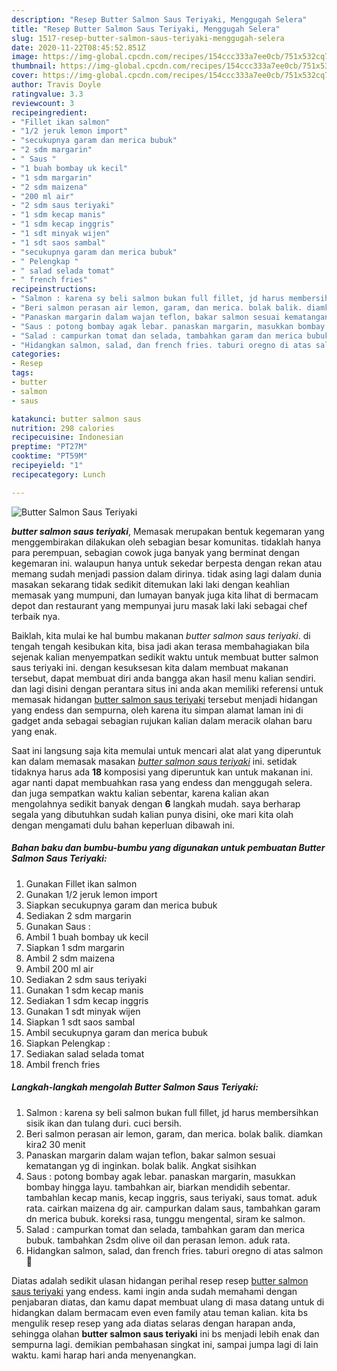 ```yaml
---
description: "Resep Butter Salmon Saus Teriyaki, Menggugah Selera"
title: "Resep Butter Salmon Saus Teriyaki, Menggugah Selera"
slug: 1517-resep-butter-salmon-saus-teriyaki-menggugah-selera
date: 2020-11-22T08:45:52.851Z
image: https://img-global.cpcdn.com/recipes/154ccc333a7ee0cb/751x532cq70/butter-salmon-saus-teriyaki-foto-resep-utama.jpg
thumbnail: https://img-global.cpcdn.com/recipes/154ccc333a7ee0cb/751x532cq70/butter-salmon-saus-teriyaki-foto-resep-utama.jpg
cover: https://img-global.cpcdn.com/recipes/154ccc333a7ee0cb/751x532cq70/butter-salmon-saus-teriyaki-foto-resep-utama.jpg
author: Travis Doyle
ratingvalue: 3.3
reviewcount: 3
recipeingredient:
- "Fillet ikan salmon"
- "1/2 jeruk lemon import"
- "secukupnya garam dan merica bubuk"
- "2 sdm margarin"
- " Saus "
- "1 buah bombay uk kecil"
- "1 sdm margarin"
- "2 sdm maizena"
- "200 ml air"
- "2 sdm saus teriyaki"
- "1 sdm kecap manis"
- "1 sdm kecap inggris"
- "1 sdt minyak wijen"
- "1 sdt saos sambal"
- "secukupnya garam dan merica bubuk"
- " Pelengkap "
- " salad selada tomat"
- " french fries"
recipeinstructions:
- "Salmon : karena sy beli salmon bukan full fillet, jd harus membersihkan sisik ikan dan tulang duri. cuci bersih."
- "Beri salmon perasan air lemon, garam, dan merica. bolak balik. diamkan kira2 30 menit"
- "Panaskan margarin dalam wajan teflon, bakar salmon sesuai kematangan yg di inginkan. bolak balik. Angkat sisihkan"
- "Saus : potong bombay agak lebar. panaskan margarin, masukkan bombay hingga layu. tambahkan air, biarkan mendidih sebentar. tambahlan kecap manis, kecap inggris, saus teriyaki, saus tomat. aduk rata. cairkan maizena dg air. campurkan dalam saus, tambahkan garam dn merica bubuk. koreksi rasa, tunggu mengental, siram ke salmon."
- "Salad : campurkan tomat dan selada, tambahkan garam dan merica bubuk. tambahkan 2sdm olive oil dan perasan lemon. aduk rata."
- "Hidangkan salmon, salad, dan french fries. taburi oregno di atas salmon 💋"
categories:
- Resep
tags:
- butter
- salmon
- saus

katakunci: butter salmon saus 
nutrition: 298 calories
recipecuisine: Indonesian
preptime: "PT27M"
cooktime: "PT59M"
recipeyield: "1"
recipecategory: Lunch

---
```



![Butter Salmon Saus Teriyaki](https://img-global.cpcdn.com/recipes/154ccc333a7ee0cb/751x532cq70/butter-salmon-saus-teriyaki-foto-resep-utama.jpg)

<b><i>butter salmon saus teriyaki</i></b>, Memasak merupakan bentuk kegemaran yang menggembirakan dilakukan oleh sebagian besar komunitas. tidaklah hanya para perempuan, sebagian cowok juga banyak yang berminat dengan kegemaran ini. walaupun hanya untuk sekedar berpesta dengan rekan atau memang sudah menjadi passion dalam dirinya. tidak asing lagi dalam dunia masakan sekarang tidak sedikit ditemukan laki laki dengan keahlian memasak yang mumpuni, dan lumayan banyak juga kita lihat di bermacam depot dan restaurant yang mempunyai juru masak laki laki sebagai chef terbaik nya.

Baiklah, kita mulai ke hal bumbu makanan <i>butter salmon saus teriyaki</i>. di tengah tengah kesibukan kita, bisa jadi akan terasa membahagiakan bila sejenak kalian menyempatkan sedikit waktu untuk membuat butter salmon saus teriyaki ini. dengan kesuksesan kita dalam membuat makanan tersebut, dapat membuat diri anda bangga akan hasil menu kalian sendiri. dan lagi disini dengan perantara situs ini anda akan memiliki referensi untuk memasak hidangan <u>butter salmon saus teriyaki</u> tersebut menjadi hidangan yang endess dan sempurna, oleh karena itu simpan alamat laman ini di gadget anda sebagai sebagian rujukan kalian dalam meracik olahan baru yang enak.




Saat ini langsung saja kita memulai untuk mencari alat alat yang diperuntuk kan dalam memasak masakan <u><i>butter salmon saus teriyaki</i></u> ini. setidak tidaknya harus ada <b>18</b> komposisi yang diperuntuk kan untuk makanan ini. agar nanti dapat membuahkan rasa yang endess dan menggugah selera. dan juga sempatkan waktu kalian sebentar, karena kalian akan mengolahnya sedikit banyak dengan <b>6</b> langkah mudah. saya berharap segala yang dibutuhkan sudah kalian punya disini, oke mari kita olah dengan mengamati dulu bahan keperluan dibawah ini.

<!--inarticleads1-->

##### Bahan baku dan bumbu-bumbu yang digunakan untuk pembuatan Butter Salmon Saus Teriyaki:

1. Gunakan Fillet ikan salmon
1. Gunakan 1/2 jeruk lemon import
1. Siapkan secukupnya garam dan merica bubuk
1. Sediakan 2 sdm margarin
1. Gunakan  Saus :
1. Ambil 1 buah bombay uk kecil
1. Siapkan 1 sdm margarin
1. Ambil 2 sdm maizena
1. Ambil 200 ml air
1. Sediakan 2 sdm saus teriyaki
1. Gunakan 1 sdm kecap manis
1. Sediakan 1 sdm kecap inggris
1. Gunakan 1 sdt minyak wijen
1. Siapkan 1 sdt saos sambal
1. Ambil secukupnya garam dan merica bubuk
1. Siapkan  Pelengkap :
1. Sediakan  salad selada tomat
1. Ambil  french fries




<!--inarticleads2-->

##### Langkah-langkah mengolah Butter Salmon Saus Teriyaki:

1. Salmon : karena sy beli salmon bukan full fillet, jd harus membersihkan sisik ikan dan tulang duri. cuci bersih.
1. Beri salmon perasan air lemon, garam, dan merica. bolak balik. diamkan kira2 30 menit
1. Panaskan margarin dalam wajan teflon, bakar salmon sesuai kematangan yg di inginkan. bolak balik. Angkat sisihkan
1. Saus : potong bombay agak lebar. panaskan margarin, masukkan bombay hingga layu. tambahkan air, biarkan mendidih sebentar. tambahlan kecap manis, kecap inggris, saus teriyaki, saus tomat. aduk rata. cairkan maizena dg air. campurkan dalam saus, tambahkan garam dn merica bubuk. koreksi rasa, tunggu mengental, siram ke salmon.
1. Salad : campurkan tomat dan selada, tambahkan garam dan merica bubuk. tambahkan 2sdm olive oil dan perasan lemon. aduk rata.
1. Hidangkan salmon, salad, dan french fries. taburi oregno di atas salmon 💋




Diatas adalah sedikit ulasan hidangan perihal resep resep <u>butter salmon saus teriyaki</u> yang endess. kami ingin anda sudah memahami dengan penjabaran diatas, dan kamu dapat membuat ulang di masa datang untuk di hidangkan dalam bermacam even even family atau teman kalian. kita bs mengulik resep resep yang ada diatas selaras dengan harapan anda, sehingga olahan <b>butter salmon saus teriyaki</b> ini bs menjadi lebih enak dan sempurna lagi. demikian pembahasan singkat ini, sampai jumpa lagi di lain waktu. kami harap hari anda menyenangkan.
